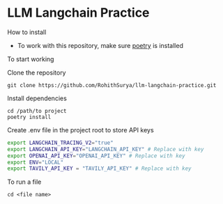 # LLM Langchain Practice

How to install 

- To work with this repository, make sure [poetry](https://python-poetry.org/docs/#installation) is installed

To start working 

Clone the repository

```
git clone https://github.com/RohithSurya/llm-langchain-practice.git
```

Install dependencies
```
cd /path/to project
poetry install
```

Create .env file in the project root to store API keys

``` bash
export LANGCHAIN_TRACING_V2="true"
export LANGCHAIN_API_KEY="LANGCHAIN_API_KEY" # Replace with key
export OPENAI_API_KEY="OPENAI_API_KEY" # Replace with key
export ENV="LOCAL"
export TAVILY_API_KEY = "TAVILY_API_KEY" # Replace with key
```


To run a file

```
cd <file name>
```

